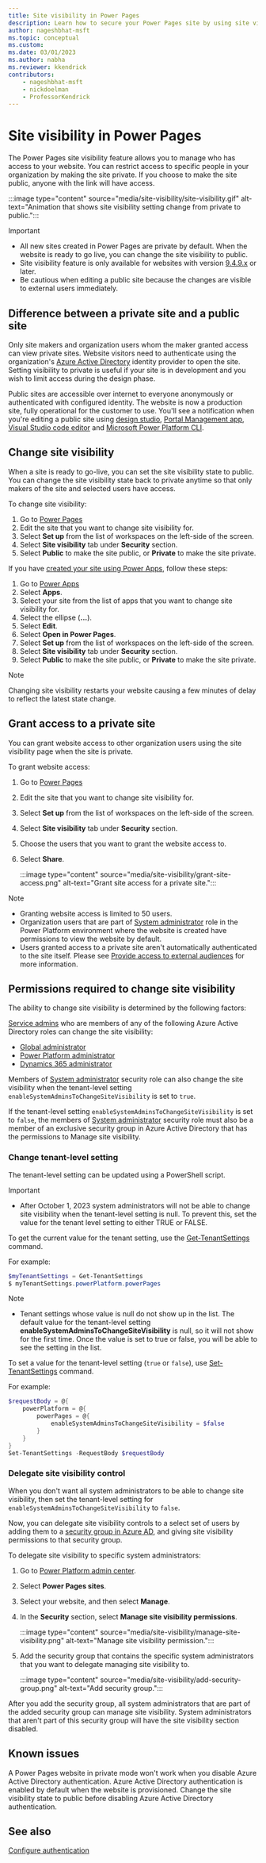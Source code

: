 ```yaml
---
title: Site visibility in Power Pages
description: Learn how to secure your Power Pages site by using site visibility and switch site visibility between private and public options.
author: nageshbhat-msft
ms.topic: conceptual
ms.custom: 
ms.date: 03/01/2023
ms.author: nabha
ms.reviewer: kkendrick
contributors:
    - nageshbhat-msft
    - nickdoelman
    - ProfessorKendrick
---
```


# Site visibility in Power Pages

The Power Pages site visibility feature allows you to manage who has access to your website. You can restrict access to specific people in your organization by making the site private. If you choose to make the site public, anyone with the link will have access.

:::image type="content" source="media/site-visibility/site-visibility.gif" alt-text="Animation that shows site visibility setting change from private to public.":::

> [!IMPORTANT]
> - All new sites created in Power Pages are private by default. When the website is ready to go live, you can change the site visibility to public.
> - Site visibility feature is only available for websites with version [9.4.9.x](/power-platform/released-versions/portals/portalupdate949x) or later.
> - Be cautious when editing a public site because the changes are visible to external users immediately.

## Difference between a private site and a public site

Only site makers and organization users whom the maker granted access can view private sites. Website visitors need to authenticate using the organization's [Azure Active Directory](/azure/active-directory/fundamentals/active-directory-whatis) identity provider to open the site. Setting visibility to private is useful if your site is in development and you wish to limit access during the design phase.

Public sites are accessible over internet to everyone anonymously or authenticated with configured identity. The website is now a production site, fully operational for the customer to use. You'll see a notification when you're editing a public site using [design studio](../getting-started/use-design-studio.md), [Portal Management app](../configure/portal-management-app.md), [Visual Studio code editor](../configure/cli-tutorial.md) and [Microsoft Power Platform CLI](../configure/cli-tutorial.md).

## Change site visibility

When a site is ready to go-live, you can set the site visibility state to public. You can change the site visibility state back to private anytime so that only makers of the site and selected users have access.

To change site visibility:

1. Go to [Power Pages](https://make.powerpages.microsoft.com/)
1. Edit the site that you want to change site visibility for.
1. Select **Set up** from the list of workspaces on the left-side of the screen.
1. Select **Site visibility** tab under **Security** section.
1. Select **Public** to make the site public, or **Private** to make the site private.

If you have [created your site using Power Apps](/power-apps/maker/portals/create-portal), follow these steps:

1. Go to [Power Apps](https://make.powerapps.com)
1. Select **Apps**.
1. Select your site from the list of apps that you want to change site visibility for.
1. Select the ellipse (**...**).
1. Select **Edit**.
1. Select **Open in Power Pages**.
1. Select **Set up** from the list of workspaces on the left-side of the screen.
1. Select **Site visibility** tab under **Security** section.
1. Select **Public** to make the site public, or **Private** to make the site private.

> [!NOTE]
> Changing site visibility restarts your website causing a few minutes of delay to reflect the latest state change.

## Grant access to a private site

You can grant website access to other organization users using the site visibility page when the site is private.

To grant website access:

1. Go to [Power Pages](https://make.powerpages.microsoft.com/)
1. Edit the site that you want to change site visibility for.
1. Select **Set up** from the list of workspaces on the left-side of the screen.
1. Select **Site visibility** tab under **Security** section.
1. Choose the users that you want to grant the website access to.
1. Select **Share**.

    :::image type="content" source="media/site-visibility/grant-site-access.png" alt-text="Grant site access for a private site.":::

> [!NOTE]
> - Granting website access is limited to 50 users.
> - Organization users that are part of [System administrator](/power-platform/admin/security-roles-privileges) role in the Power Platform environment where the website is created have permissions to view the website by default.
> - Users granted access to a private site aren't automatically authenticated to the site itself. Please see [Provide access to external audiences](external-access.md) for more information.

## Permissions required to change site visibility

The ability to change site visibility is determined by the following factors:

[Service admins](/power-platform/admin/use-service-admin-role-manage-tenant) who are members of any of the following Azure Active Directory roles can change the site visibility:

- [Global administrator](/power-apps/maker/portals/admin/portal-admin-roles#global-administrator)
- [Power Platform administrator](/power-platform/admin/use-service-admin-role-manage-tenant#power-platform-administrator)
- [Dynamics 365 administrator](/power-platform/admin/use-service-admin-role-manage-tenant#dynamics-365-administrator)

Members of [System administrator](/power-platform/admin/database-security#environments-with-a-dataverse-database) security role can also change the site visibility when the tenant-level setting `enableSystemAdminsToChangeSiteVisibility` is set to `true`.

If the tenant-level setting `enableSystemAdminsToChangeSiteVisibility` is set to `false`, the members of [System administrator](/power-platform/admin/database-security#environments-with-a-dataverse-database) security role must also be a member of an exclusive security group in Azure Active Directory that has the permissions to Manage site visibility.

### Change tenant-level setting

The tenant-level setting can be updated using a PowerShell script.

> [!IMPORTANT]
> - After October 1, 2023 system administrators will not be able to change site visibility when the tenant-level setting is null.  To prevent this, set the value for the tenant level setting to either TRUE or FALSE.

To get the current value for the tenant setting, use the [Get-TenantSettings](/powershell/module/microsoft.powerapps.administration.powershell/get-tenantsettings) command.

For example:

```powershell
$myTenantSettings = Get-TenantSettings
$ myTenantSettings.powerPlatform.powerPages
```

>[!NOTE]
> - Tenant settings whose value is null do not show up in the list. The default value for the tenant-level setting **enableSystemAdminsToChangeSiteVisibility** is null, so it will not show for the first time. Once the value is set to true or false, you will be able to see the setting in the list.

To set a value for the tenant-level setting (`true` or `false`), use [Set-TenantSettings](/powershell/module/microsoft.powerapps.administration.powershell/set-tenantsettings) command.

For example:

```powershell
$requestBody = @{
    powerPlatform = @{
        powerPages = @{
            enableSystemAdminsToChangeSiteVisibility = $false
        }
    }
}
Set-TenantSettings -RequestBody $requestBody
```

### Delegate site visibility control

When you don't want all system administrators to be able to change site visibility, then set the tenant-level setting for `enableSystemAdminsToChangeSiteVisibility` to `false`.

Now, you can delegate site visibility controls to a select set of users by adding them to a [security group in Azure AD](/azure/active-directory/fundamentals/how-to-manage-groups), and giving site visibility permissions to that security group.

To delegate site visibility to specific system administrators:

1. Go to [Power Platform admin center](https://admin.powerplatform.com).
1. Select **Power Pages sites**.
1. Select your website, and then select **Manage**.
1. In the **Security** section, select **Manage site visibility permissions**.

    :::image type="content" source="media/site-visibility/manage-site-visibility.png" alt-text="Manage site visibility permission.":::

1. Add the security group that contains the specific system administrators that you want to delegate managing site visibility to.

    :::image type="content" source="media/site-visibility/add-security-group.png" alt-text="Add security group.":::

After you add the security group, all system administrators that are part of the added security group can manage site visibility. System administrators that aren't part of this security group will have the site visibility section disabled.

## Known issues

A Power Pages website in private mode won't work when you disable Azure Active Directory authentication. Azure Active Directory authentication is enabled by default when the website is provisioned. Change the site visibility state to public before disabling Azure Active Directory authentication.

## See also

[Configure authentication](configure-portal-authentication.md)
